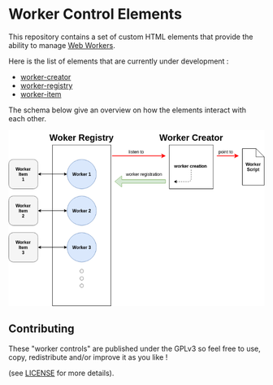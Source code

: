 # Worker Control Elements

This repository contains a set of custom HTML elements that provide the ability
to manage [Web Workers](https://developer.mozilla.org/en-US/docs/Web/API/Web_Workers_API/Using_web_workers).

Here is the list of elements that are currently under development :
- [worker-creator](./elements/worker-creator.js)
- [worker-registry](./elements/worker-registry.js)
- [worker-item](./elements/worker-item.js)

The schema below give an overview on how the elements interact with each other.

![worker-control_schema](./worker-control_schema.png)


## Contributing

These "worker controls" are published under the GPLv3 so feel free to use, copy,
redistribute and/or improve it as you like !

(see [LICENSE](./LICENSE) for more details).
